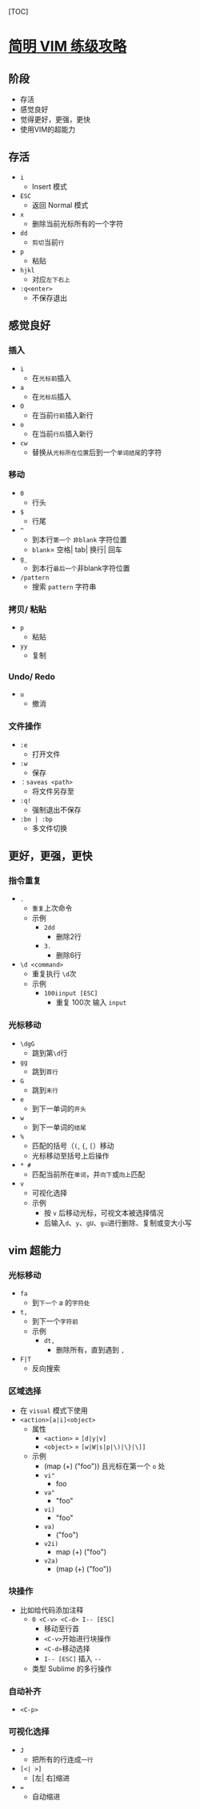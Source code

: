
[TOC]

# [简明 VIM 练级攻略](http://coolshell.cn/articles/5426.html)

## 阶段
- 存活
- 感觉良好
- 觉得更好，更强，更快
- 使用VIM的超能力

## 存活
- `i`
	- Insert 模式
- `ESC`
	- 返回 Normal 模式
- `x`
	- 删除当前光标所有的一个字符
- `dd`
	- `剪切`当前`行`
- `p`
	- 粘贴
- `hjkl`
	- 对应`左下右上`
- `:q<enter>`
	- 不保存退出

## 感觉良好
### 插入
- `i`
	- 在`光标前`插入
- `a`
	- 在`光标后`插入
- `O`
	- 在当前`行前`插入新行
- `o`
	- 在当前`行后`插入新行 
- `cw`
	- 替换从`光标所在位置`后到一个`单词结尾`的字符

### 移动
- `0`
	- 行头
- `$`
	- 行尾
- `^`
	- 到本行`第一个` `非blank` 字符位置
	- `blank`= 空格| tab| 换行| 回车
- `g_`
	- 到本行`最后一个`非blank字符位置
- `/pattern`
	- 搜索 `pattern` 字符串

### 拷贝/ 粘贴
- `p`
	- 粘贴
- `yy`
	- 复制

### Undo/ Redo
- `u`
	- 撤消

### 文件操作
- `:e`
	- 打开文件
- `:w`
	- 保存
- `：saveas <path>`
	- 将文件另存至 <path>
- `:q!`
	- 强制退出不保存
- `:bn | :bp`
	- 多文件切换

## 更好，更强，更快
### 指令重复
- `.`
	- `重复`上次命令
	- 示例
		- `2dd`
			- 删除2行
		- `3.`
			- 删除6行
- `\d <command>`
	- 重复执行 <command> `\d`次
	- 示例
		- `100iinput [ESC]`
			- 重复 100次 输入 `input `

### 光标移动
- `\dgG`
	- 跳到第`\d`行
- `gg`
	- 跳到`首行`
- `G`
	- 跳到`末行`
- `e`
	- 到下一单词的`开头`
- `w`
	- 到下一单词的`结尾`
- `%`
	- 匹配的括号（`(`, `{`, `[`）移动
	- 光标移动至括号上后操作
- `* #`
	- 匹配当前所在`单词`，并`向下`或`向上`匹配
- `v`
	- 可视化选择
	- 示例
		- 按 `v` 后移动光标，可视文本被选择情况
		- 后输入`d`、`y`、`gU`、`gu`进行删除、复制或变大小写

## vim 超能力
### 光标移动
- `fa`
	- 到`下一个` a 的`字符处`
- `t,`
	- 到下一个`字符前`
	- 示例
		- `dt,`
			- 删除所有，直到遇到 `,`
- `F|T`
	- 反向搜索


### 区域选择
- 在 `visual` 模式下使用 
- `<action>[a|i]<object>`
	- 属性
		- `<action>` = `[d|y|v]`
		- `<object>` = `[w|W|s|p|\)|\}|\]]`
	- 示例
		- (map (+) ("foo")) 且光标在第一个 `o` 处
		- `vi"`
			- foo
		- `va"`
			- "foo"
		- `vi)`
			- "foo"
		- `va)`
			- ("foo")
		- `v2i)`
			- map (+) ("foo")
		- `v2a)`
			- (map (+) ("foo"))	

### 块操作
- 比如给代码添加注释
	- `0 <C-v> <C-d> I-- [ESC]`
		- 移动至行首
		- `<C-v>`开始进行块操作
		- `<C-d>`移动选择
		- `I-- [ESC]` 插入 `--`
	- 类型 Sublime 的多行操作

### 自动补齐
- `<C-p>`

### 可视化选择
- `J`
	- 把所有的行连成`一行`
- `[<| >]`
	- [左| 右]缩进
- `=`
	- 自动缩进